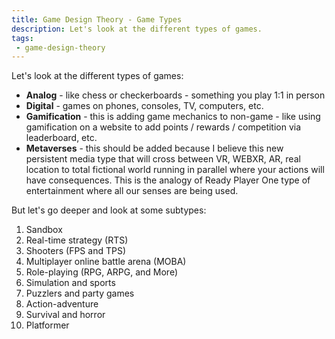 ```yaml
---
title: Game Design Theory - Game Types
description: Let's look at the different types of games.
tags:
 - game-design-theory
---
```


Let's look at the different types of games:
- **Analog** - like chess or checkerboards - something you play 1:1 in person
- **Digital** - games on phones, consoles, TV, computers, etc.
- **Gamification** - this is adding game mechanics to non-game - like using gamification on a website to add points / rewards / competition via leaderboard, etc.
- **Metaverses** - this should be added because I believe this new persistent media type that will cross between VR, WEBXR, AR, real location to total fictional world running in parallel where your actions will have consequences.  This is the analogy of Ready Player One type of entertainment where all our senses are being used.

But let's go deeper and look at some subtypes:
1. Sandbox
2. Real-time strategy (RTS)
3. Shooters (FPS and TPS)
4. Multiplayer online battle arena (MOBA)
5. Role-playing (RPG, ARPG, and More)
6. Simulation and sports
7. Puzzlers and party games
8. Action-adventure
9. Survival and horror
10. Platformer